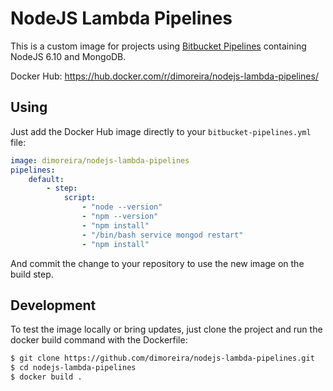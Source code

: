 # NodeJS Lambda Pipelines

This is a custom image for projects using [Bitbucket Pipelines](https://bitbucket.org/product/features/pipelines) containing NodeJS 6.10 and MongoDB.

Docker Hub: https://hub.docker.com/r/dimoreira/nodejs-lambda-pipelines/

## Using

Just add the Docker Hub image directly to your `bitbucket-pipelines.yml` file:

```yaml
image: dimoreira/nodejs-lambda-pipelines
pipelines:
	default:
		- step:
			script:
				- "node --version"
				- "npm --version"
				- "npm install"
				- "/bin/bash service mongod restart"
				- "npm install"
```

And commit the change to your repository to use the new image on the build step.

## Development

To test the image locally or bring updates, just clone the project and run the docker build command with the Dockerfile:

```bash
$ git clone https://github.com/dimoreira/nodejs-lambda-pipelines.git
$ cd nodejs-lambda-pipelines
$ docker build .
```
